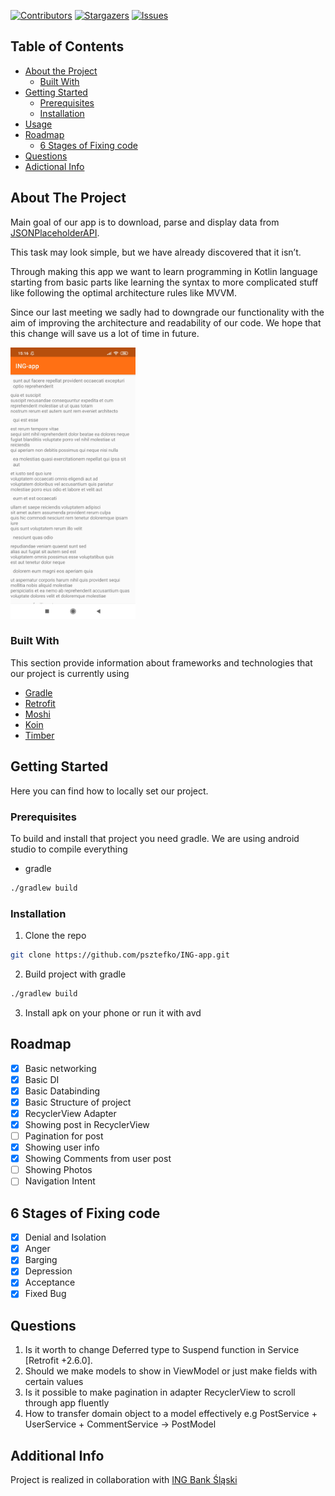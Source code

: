 <!-- PROJECT SHIELD -->
[![Contributors][contributors-shield]][contributors-url]
[![Stargazers][stars-shield]][stars-url]
[![Issues][issues-shield]][issues-url]

<!-- TABLE OF CONTENTS -->
## Table of Contents

* [About the Project](#about-the-project)
  * [Built With](#built-with)
* [Getting Started](#getting-started)
  * [Prerequisites](#prerequisites)
  * [Installation](#installation)
* [Usage](#usage)
* [Roadmap](#roadmap)
  * [6 Stages of Fixing code](#6-Stages-of-Fixing-code)
* [Questions](#questions)
* [Adictional Info](#additional-info)

<!-- ABOUT THE PROJECT -->
## About The Project
Main goal of our app is to download, parse and display data from [JSONPlaceholderAPI](http://jsonplaceholder.typicode.com/).

This task may look simple, but we have already discovered that it isn’t.

Through making this app we want to learn programming in Kotlin language starting from basic parts like learning the syntax to more complicated stuff like following the optimal architecture rules like MVVM.

Since our last meeting we sadly had to downgrade our functionality with the aim of improving the architecture and readability of our code. We hope that this change will save us a lot of time in future.


<img src="./Screenshots/Screenshot" alt="Screenshot of application" width=200>

### Built With
This section provide information about frameworks and technologies that our project is currently using
* [Gradle](https://gradle.org/)
* [Retrofit](https://square.github.io/retrofit/)
* [Moshi](https://github.com/square/moshi)
* [Koin](https://insert-koin.io/)
* [Timber](https://github.com/JakeWharton/timber)

<!-- GETTING STARTED -->
## Getting Started
Here you can find how to locally set our project.

### Prerequisites
To build and install that project you need gradle. We are using android studio to compile everything
* gradle
```sh
./gradlew build
```

### Installation

1. Clone the repo
```sh
git clone https://github.com/psztefko/ING-app.git
```
2. Build project with gradle
```sh
./gradlew build
```
3. Install apk on your phone or run it with avd

<!-- ROADMAP -->
## Roadmap
- [x] Basic networking
- [x] Basic DI
- [x] Basic Databinding
- [x] Basic Structure of project
- [x] RecyclerView Adapter
- [x] Showing post in RecyclerView
- [ ] Pagination for post
- [x] Showing user info
- [x] Showing Comments from user post
- [ ] Showing Photos
- [ ] Navigation Intent

## 6 Stages of Fixing code
- [x] Denial and Isolation
- [x] Anger
- [x] Barging
- [x] Depression
- [x] Acceptance
- [x] Fixed Bug

## Questions
1. Is it worth to change Deferred type to Suspend function in Service [Retrofit +2.6.0].
2. Should we make models to show in ViewModel or just make fields with certain values
3. Is it possible to make pagination in adapter RecyclerView to scroll through app fluently
4. How to transfer domain object to a model effectively e.g PostService + UserService + CommentService -> PostModel

## Additional Info
Project is realized in collaboration with [ING Bank Śląski](https://www.ing.pl/)

<!-- MARKDOWN LINKS & IMAGES -->
[contributors-shield]: https://img.shields.io/github/contributors/psztefko/ING-app?style=flat-square
[contributors-url]: https://github.com/psztefko/ING-app/graphs/contributors
[stars-shield]: https://img.shields.io/github/stars/psztefko/ING-app?style=flat-square
[stars-url]: https://github.com/psztefko/ING-app/stargazers
[issues-shield]: https://img.shields.io/github/issues/psztefko/ING-app?style=flat-square
[issues-url]: https://github.com/psztefko/ING-app/issues
